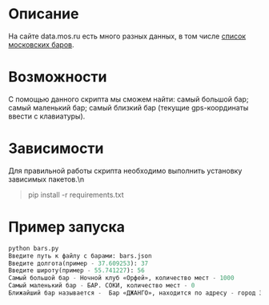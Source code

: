 # Описание
На сайте data.mos.ru есть много разных данных, в том числе [список московских баров](http://data.mos.ru/opendata/7710881420-bary).

# Возможности
C помощью данного скрипта мы сможем найти:
самый большой бар;
самый маленький бар;
самый близкий бар (текущие gps-координаты ввести с клавиатуры).

# Зависимости
Для правильной работы скрипта необходимо выполнить установку зависимых пакетов.\n
> pip install -r requirements.txt

# Пример запуска
```python
python bars.py
Введите путь к файлу с барами: bars.json
Введите долгота(пример - 37.609253): 37
Введите широту(пример - 55.741227): 56
Самый большой бар - Ночной клуб «Орфей», количество мест - 1000
Самый маленький бар - БАР. СОКИ, количество мест - 0
Ближайший бар называется -  Бар «ДЖАНГО», находится по адресу - город Зеленоград, корпус 1456 , расстояние до него - 10.1 км
